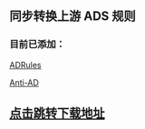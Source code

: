 ## 同步转换上游 ADS 规则

### 目前已添加：

[ADRules](https://github.com/Cats-Team/AdRules)

[Anti-AD](https://github.com/privacy-protection-tools/anti-AD)

## [点击跳转下载地址](https://github.com/zz800x/sing-box-BlockAds/tree/release)
